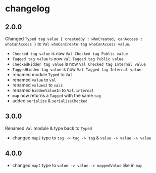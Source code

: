# changelog

## 2.0.0

Changed `Typed tag value { createdBy : whoCreated, canAccess : whoCanAccess }` to `Val whoCanCreate tag whoCanAccess value`.

- `Checked tag value` is now `Val Checked tag Public value`
- `Tagged tag value` is now `Val Tagged tag Public value`
- `CheckedHidden tag value` is now `Val Checked tag Internal value`
- `TaggedHidden tag value` is now `Val Tagged tag Internal value`
- renamed module `Typed` to `Val`
- renamed `value` to `val`
- renamed `values2` to `val2`
- renamed `hiddenValueIn` to `Val.internal`
- `map` now returns a `Tagged` with the same `tag`
- added `serialize` & `serializeChecked`

## 3.0.0

Renamed `Val` module & type back to `Typed`
- changed `map2` type to `tag -> tag -> tag` & `value -> value -> value`

## 4.0.0

- changed `map2` type to `value -> value -> mappedValue` like in `map`
